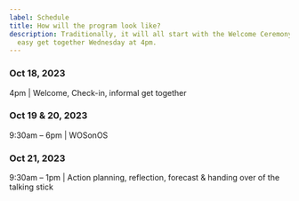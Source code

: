 ```yaml
---
label: Schedule
title: How will the program look like?
description: Traditionally, it will all start with the Welcome Ceremony and an
  easy get together Wednesday at 4pm.
---
```

### **Oct 18, 2023** 

4pm | Welcome, Check-in, informal get together 

### **Oct 19 & 20, 2023** 

9:30am – 6pm | WOSonOS

### **Oct 21, 2023** 

9:30am – 1pm | Action planning, reflection, forecast & handing over of the talking stick